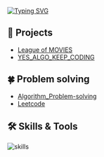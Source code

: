 [![Typing SVG](https://readme-typing-svg.demolab.com/?lines=Hi+there+😊&size=30&color=00DDFF)](https://git.io/typing-svg)
## :seedling: Projects
- <a href="https://github.com/kimsj-git/League_of_MOVIES">League of MOVIES</a>
- <a href="https://github.com/kimsj-git/YES_ALGO_KEEP_CODING">YES_ALGO_KEEP_CODING</a>

## :four_leaf_clover: Problem solving
- <a href="https://github.com/kimsj-git/Algorithm_Problem-solving">Algorithm_Problem-solving</a>
- <a href="https://github.com/kimsj-git/Leetcode">Leetcode</a>

## 🛠️ Skills & Tools
![skills](https://skillicons.dev/icons?i=python,django,javascript,react,vuejs,html,css,nodejs,sqlite,git,github,gitlab,vscode,aws,figma&theme=light)
<!--
**kimsj-git/kimsj-git** is a ✨ _special_ ✨ repository because its `README.md` (this file) appears on your GitHub profile.

Here are some ideas to get you started:

- 🔭 I’m currently working on ...
- 🌱 I’m currently learning ...
- 👯 I’m looking to collaborate on ...
- 🤔 I’m looking for help with ...
- 💬 Ask me about ...
- 📫 How to reach me: ...
- 😄 Pronouns: ...
- ⚡ Fun fact: ...
-->
